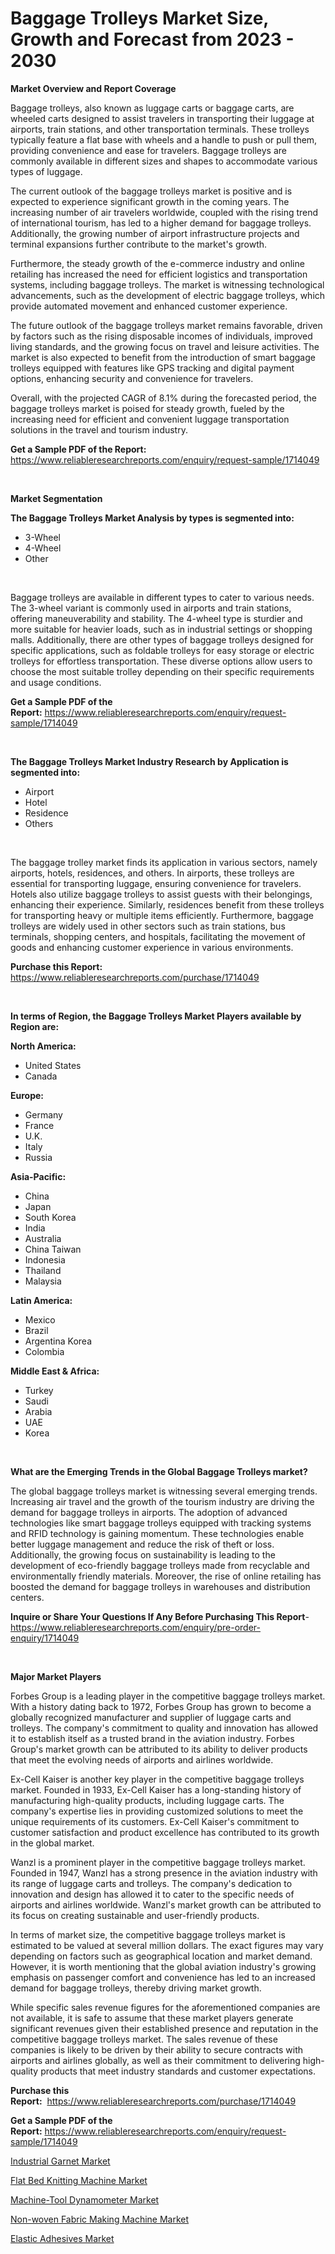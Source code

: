 <p><h1>Baggage Trolleys Market Size, Growth and Forecast from 2023 - 2030</h1></p><p><strong>Market Overview and Report Coverage</strong></p>
<p><p>Baggage trolleys, also known as luggage carts or baggage carts, are wheeled carts designed to assist travelers in transporting their luggage at airports, train stations, and other transportation terminals. These trolleys typically feature a flat base with wheels and a handle to push or pull them, providing convenience and ease for travelers. Baggage trolleys are commonly available in different sizes and shapes to accommodate various types of luggage.</p><p>The current outlook of the baggage trolleys market is positive and is expected to experience significant growth in the coming years. The increasing number of air travelers worldwide, coupled with the rising trend of international tourism, has led to a higher demand for baggage trolleys. Additionally, the growing number of airport infrastructure projects and terminal expansions further contribute to the market's growth.</p><p>Furthermore, the steady growth of the e-commerce industry and online retailing has increased the need for efficient logistics and transportation systems, including baggage trolleys. The market is witnessing technological advancements, such as the development of electric baggage trolleys, which provide automated movement and enhanced customer experience.</p><p>The future outlook of the baggage trolleys market remains favorable, driven by factors such as the rising disposable incomes of individuals, improved living standards, and the growing focus on travel and leisure activities. The market is also expected to benefit from the introduction of smart baggage trolleys equipped with features like GPS tracking and digital payment options, enhancing security and convenience for travelers.</p><p>Overall, with the projected CAGR of 8.1% during the forecasted period, the baggage trolleys market is poised for steady growth, fueled by the increasing need for efficient and convenient luggage transportation solutions in the travel and tourism industry.</p></p>
<p><strong>Get a Sample PDF of the Report:</strong> <a href="https://www.reliableresearchreports.com/enquiry/request-sample/1714049">https://www.reliableresearchreports.com/enquiry/request-sample/1714049</a></p>
<p>&nbsp;</p>
<p><strong>Market Segmentation</strong></p>
<p><strong>The Baggage Trolleys Market Analysis by types is segmented into:</strong></p>
<p><ul><li>3-Wheel</li><li>4-Wheel</li><li>Other</li></ul></p>
<p>&nbsp;</p>
<p><p>Baggage trolleys are available in different types to cater to various needs. The 3-wheel variant is commonly used in airports and train stations, offering maneuverability and stability. The 4-wheel type is sturdier and more suitable for heavier loads, such as in industrial settings or shopping malls. Additionally, there are other types of baggage trolleys designed for specific applications, such as foldable trolleys for easy storage or electric trolleys for effortless transportation. These diverse options allow users to choose the most suitable trolley depending on their specific requirements and usage conditions.</p></p>
<p><strong>Get a Sample PDF of the Report:</strong>&nbsp;<a href="https://www.reliableresearchreports.com/enquiry/request-sample/1714049">https://www.reliableresearchreports.com/enquiry/request-sample/1714049</a></p>
<p>&nbsp;</p>
<p><strong>The Baggage Trolleys Market Industry Research by Application is segmented into:</strong></p>
<p><ul><li>Airport</li><li>Hotel</li><li>Residence</li><li>Others</li></ul></p>
<p>&nbsp;</p>
<p><p>The baggage trolley market finds its application in various sectors, namely airports, hotels, residences, and others. In airports, these trolleys are essential for transporting luggage, ensuring convenience for travelers. Hotels also utilize baggage trolleys to assist guests with their belongings, enhancing their experience. Similarly, residences benefit from these trolleys for transporting heavy or multiple items efficiently. Furthermore, baggage trolleys are widely used in other sectors such as train stations, bus terminals, shopping centers, and hospitals, facilitating the movement of goods and enhancing customer experience in various environments.</p></p>
<p><strong>Purchase this Report:</strong>&nbsp; <a href="https://www.reliableresearchreports.com/purchase/1714049">https://www.reliableresearchreports.com/purchase/1714049</a></p>
<p>&nbsp;</p>
<p><strong>In terms of Region, the Baggage Trolleys Market Players available by Region are:</strong></p>
<p>
    <p> <strong> North America: </strong>
        <ul>
            <li>United States</li>
            <li>Canada</li>
        </ul>
        </p> 
    <p> <strong> Europe: </strong>
        <ul>
            <li>Germany</li>
            <li>France</li>
            <li>U.K.</li>
            <li>Italy</li>
            <li>Russia</li>
        </ul>
        </p> 
    <p> <strong> Asia-Pacific: </strong>
        <ul>
            <li>China</li>
            <li>Japan</li>
            <li>South Korea</li>
            <li>India</li>
            <li>Australia</li>
            <li>China Taiwan</li>
            <li>Indonesia</li>
            <li>Thailand</li>
            <li>Malaysia</li>
        </ul>
        </p> 
    <p> <strong> Latin America: </strong>
        <ul>
            <li>Mexico</li>
            <li>Brazil</li>
            <li>Argentina Korea</li>
            <li>Colombia</li>
        </ul>
        </p> 
    <p> <strong> Middle East & Africa: </strong>
        <ul>
            <li>Turkey</li>
            <li>Saudi</li>
            <li>Arabia</li>
            <li>UAE</li>
            <li>Korea</li>
        </ul>
    </p>
    </p>
<p>&nbsp;</p>
<p><strong>What are the Emerging Trends in the Global Baggage Trolleys market?</strong></p>
<p><p>The global baggage trolleys market is witnessing several emerging trends. Increasing air travel and the growth of the tourism industry are driving the demand for baggage trolleys in airports. The adoption of advanced technologies like smart baggage trolleys equipped with tracking systems and RFID technology is gaining momentum. These technologies enable better luggage management and reduce the risk of theft or loss. Additionally, the growing focus on sustainability is leading to the development of eco-friendly baggage trolleys made from recyclable and environmentally friendly materials. Moreover, the rise of online retailing has boosted the demand for baggage trolleys in warehouses and distribution centers.</p></p>
<p><strong>Inquire or Share Your Questions If Any Before Purchasing This Report</strong>- <a href="https://www.reliableresearchreports.com/enquiry/pre-order-enquiry/1714049">https://www.reliableresearchreports.com/enquiry/pre-order-enquiry/1714049</a></p>
<p>&nbsp;</p>
<p><strong>Major Market Players</strong></p>
<p><p>Forbes Group is a leading player in the competitive baggage trolleys market. With a history dating back to 1972, Forbes Group has grown to become a globally recognized manufacturer and supplier of luggage carts and trolleys. The company's commitment to quality and innovation has allowed it to establish itself as a trusted brand in the aviation industry. Forbes Group's market growth can be attributed to its ability to deliver products that meet the evolving needs of airports and airlines worldwide.</p><p>Ex-Cell Kaiser is another key player in the competitive baggage trolleys market. Founded in 1933, Ex-Cell Kaiser has a long-standing history of manufacturing high-quality products, including luggage carts. The company's expertise lies in providing customized solutions to meet the unique requirements of its customers. Ex-Cell Kaiser's commitment to customer satisfaction and product excellence has contributed to its growth in the global market.</p><p>Wanzl is a prominent player in the competitive baggage trolleys market. Founded in 1947, Wanzl has a strong presence in the aviation industry with its range of luggage carts and trolleys. The company's dedication to innovation and design has allowed it to cater to the specific needs of airports and airlines worldwide. Wanzl's market growth can be attributed to its focus on creating sustainable and user-friendly products.</p><p>In terms of market size, the competitive baggage trolleys market is estimated to be valued at several million dollars. The exact figures may vary depending on factors such as geographical location and market demand. However, it is worth mentioning that the global aviation industry's growing emphasis on passenger comfort and convenience has led to an increased demand for baggage trolleys, thereby driving market growth.</p><p>While specific sales revenue figures for the aforementioned companies are not available, it is safe to assume that these market players generate significant revenues given their established presence and reputation in the competitive baggage trolleys market. The sales revenue of these companies is likely to be driven by their ability to secure contracts with airports and airlines globally, as well as their commitment to delivering high-quality products that meet industry standards and customer expectations.</p></p>
<p><strong>Purchase this Report:</strong>&nbsp;&nbsp;<a href="https://www.reliableresearchreports.com/purchase/1714049">https://www.reliableresearchreports.com/purchase/1714049</a></p>
<p></p>
<p><strong>Get a Sample PDF of the Report:</strong>&nbsp;<a href="https://www.reliableresearchreports.com/enquiry/request-sample/1714049">https://www.reliableresearchreports.com/enquiry/request-sample/1714049</a></p>
<p><p><a href="https://www.linkedin.com/pulse/industrial-garnet-market-size-share-amp-trends-analysis-report-kao2f/">Industrial Garnet Market</a></p><p><a href="https://medium.com/@mikebauch2013/flat-bed-knitting-machine-market-trends-and-market-analysis-forecasted-for-period-2023-2030-a8cc0b24a7aa">Flat Bed Knitting Machine Market</a></p><p><a href="https://medium.com/@raygrimes1999/machine-tool-dynamometer-market-insights-into-market-cagr-market-trends-and-growth-strategies-b6b68d031020">Machine-Tool Dynamometer Market</a></p><p><a href="https://github.com/kartikreportprime/Market-Research-Report-List-1/blob/main/non-woven-fabric-making-machine-market.md">Non-woven Fabric Making Machine Market</a></p><p><a href="https://www.linkedin.com/pulse/decoding-elastic-adhesives-market-deep-dive-latest-trends-opdlf/">Elastic Adhesives Market</a></p></p>